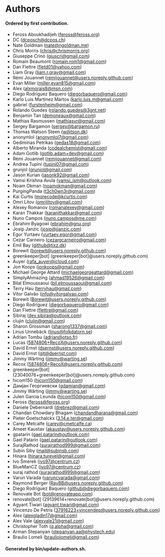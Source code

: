 # Authors

#### Ordered by first contribution.

- Feross Aboukhadijeh (feross@feross.org)
- DC (dcposch@dcpos.ch)
- Nate Goldman (nate@ngoldman.me)
- Chris Morris (chris@chrismorris.org)
- Giuseppe Crinò (giuscri@gmail.com)
- Romain Beaumont (romain.rom1@gmail.com)
- Dan Flettre (fletd01@yahoo.com)
- Liam Gray (liam.r.gray@gmail.com)
- Rémi Jouannet (remijouannet@users.noreply.github.com)
- Evan Miller (miller.evan815@gmail.com)
- Alex (alxmorais8@msn.com)
- Diego Rodríguez Baquero (diegorbaquero@gmail.com)
- Karlo Luis Martinez Martos (karlo.luis.m@gmail.com)
- gabriel (furstenheim@gmail.com)
- Rolando Guedes (rolando.guedes@3gnt.net)
- Benjamin Tan (demoneaux@gmail.com)
- Mathias Rasmussen (mathiasvr@gmail.com)
- Sergey Bargamon (sergey@bargamon.ru)
- Thomas Watson Steen (w@tson.dk)
- anonymlol (anonymlol7@gmail.com)
- Gediminas Petrikas (gedas18@gmail.com)
- Alberto Miranda (codealchemist@gmail.com)
- Adam Gotlib (gotlib.adam+dev@gmail.com)
- Rémi Jouannet (remijouannet@gmail.com)
- Andrea Tupini (tupini07@gmail.com)
- grunjol (grunjol@gmail.com)
- Jason Kurian (jasonk92@gmail.com)
- Vamsi Krishna Avula (vamsi_ism@outlook.com)
- Noam Okman (noamokman@gmail.com)
- PurgingPanda (t3ch0wn3r@gmail.com)
- Kai Curtis (morecode@kcurtis.com)
- Omri Litov (omrilitov@gmail.com)
- Alexey Romanov (romanalexey@gmail.com)
- Karan Thakkar (karanjthakkar@gmail.com)
- Nuno Campos (nuno.campos@me.com)
- Ebrahim Byagowi (ebrahim@gnu.org)
- Josip Janzic (josip@jjanzic.com)
- Egor Yurtaev (yurtaev.egor@gmail.com)
- Cezar Carneiro (cezargcarneiro@gmail.com)
- Emil Bay (github@tixz.dk)
- Borewit (borewit@users.noreply.github.com)
- greenkeeper[bot] (greenkeeper[bot]@users.noreply.github.com)
- Auyer (rafa_auyer@icloud.com)
- Jon Koops (jonkoops@gmail.com)
- Michael George Attard (michaelgeorgeattard@gmail.com)
- SimplyAhmazing (ahmad19526@gmail.com)
- Bilal Elmoussaoui (bil.elmoussaoui@gmail.com)
- Terry Hau (terryhau@gmail.com)
- Vítor Galvão (info@vitorgalvao.com)
- Borewit (Borewit@users.noreply.github.com)
- Diego Rodríguez (diegorbaquero@gmail.com)
- Dan Flettre (flettre@gmail.com)
- Sibiraj (dev.sibiraj@outlook.com)
- clujin (clujin@gmail.com)
- Sharon Grossman (sharong1337@gmail.com)
- Linus Unnebäck (linus@folkdatorn.se)
- Adrian Tombu (adrian@otso.fr)
- Lucas (5874806+RecoX@users.noreply.github.com)
- David Ernst (dsernst@users.noreply.github.com)
- David Ernst (git@dsernst.com)
- Jimmy Wärting (jimmy@warting.se)
- Recox (5874806+RecoX@users.noreply.github.com)
- greenkeeper[bot] (23040076+greenkeeper[bot]@users.noreply.github.com)
- hicom150 (hicom150@gmail.com)
- Дамјан Георгиевски (gdamjan@gmail.com)
- Jimmy Wärting (jimmy@warting.se)
- Julen Garcia Leunda (hicom150@gmail.com)
- Feross (feross@feross.org)
- Daniele Debernardi (drebrez@gmail.com)
- Chandan Chowdary Bhagam (chandandharana@gmail.com)
- Pieter Goetschalckx (3.14.e.ter@gmail.com)
- Carey Metcalfe (carey@cmetcalfe.ca)
- Ameet Kaustav (akaustav@users.noreply.github.com)
- gpatarin (gael.patarin@outlook.com)
- Gael Patarin (gael.patarin@outlook.com)
- SurajRathod (surajrathod999@gmail.com)
- Subin Siby (mail@subinsb.com)
- Hinara (hinara.turevel@gmail.com)
- Ivo Šmerek (ivo97@centrum.cz)
- BlueManCZ (ivo97@centrum.cz)
- suraj rathod (surajrathod999@gmail.com)
- Varun Varada (varuncvarada@gmail.com)
- Raymond Berger (RayBB@users.noreply.github.com)
- Diego Rodríguez Baquero (github@diegorbaquero.com)
- Renovate Bot (bot@renovateapp.com)
- renovate[bot] (29139614+renovate[bot]@users.noreply.github.com)
- Agyant Tiwari (agyant.tiwari@gmail.com)
- Vincenzo De Petris (37916223+vincendep@users.noreply.github.com)
- Alex (alexgladin17@gmail.com)
- Alex Vale (alexvale21@gmail.com)
- Christopher Toth (q.alpha@gmail.com)
- Arman Stepanyan (stepanyan.aa@phystech.edu)
- Braulio Lomeli (brauliolomeli@gmail.com)

#### Generated by bin/update-authors.sh.

